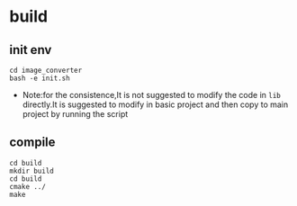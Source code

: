 # build


## init env
```
cd image_converter
bash -e init.sh
```
- Note:for the consistence,It is not suggested to modify the code in `lib` directly.It is suggested to modify in basic project and then copy to main project by running the script

## compile

```shell
cd build
mkdir build
cd build
cmake ../
make
```
